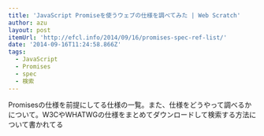```yaml
---
title: 'JavaScript Promiseを使うウェブの仕様を調べてみた | Web Scratch'
author: azu
layout: post
itemUrl: 'http://efcl.info/2014/09/16/promises-spec-ref-list/'
date: '2014-09-16T11:24:58.866Z'
tags:
  - JavaScript
  - Promises
  - spec
  - 検索
---
```

Promisesの仕様を前提にしてる仕様の一覧。また、仕様をどうやって調べるかについて。W3CやWHATWGの仕様をまとめてダウンロードして検索する方法について書かれてる
